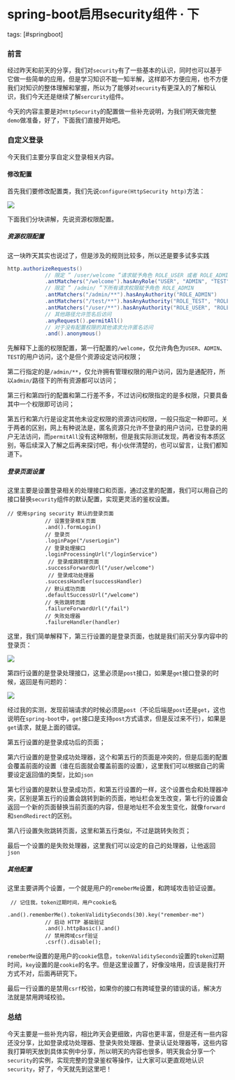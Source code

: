 # spring-boot启用security组件 · 下
tags: [#springboot]

### 前言

经过昨天和前天的分享，我们对`security`有了一些基本的认识，同时也可以基于它做一些简单的应用，但是学习知识不能一知半解，这样即不方便应用，也不方便我们对知识的整体理解和掌握，所以为了能够对`security`有更深入的了解和认识，我们今天还是继续了解`sercurity`组件。

今天的内容主要是对`HttpSecurity`的配置做一些补充说明，为我们明天做完整`demo`做准备，好了，下面我们直接开始吧。

### 自定义登录

今天我们主要分享自定义登录相关内容。

#### 修改配置

首先我们要修改配置类，我们先说`configure(HttpSecurity http)`方法：

![](https://syske-pic-bed.oss-cn-hangzhou.aliyuncs.com/imgs/images/20210722154951.png)

下面我们分块讲解，先说资源权限配置。

##### 资源权限配置

这一块昨天其实也说过了，但是涉及的规则比较多，所以还是要多试多实践

```java
http.authorizeRequests()
            // 限定 ” /user/welcome ”请求赋予角色 ROLE_USER 或者 ROLE_ADMIN
            .antMatchers("/welcome").hasAnyRole("USER", "ADMIN", "TEST")
            // 限定 ” /admin/ ”下所有请求权限赋予角色 ROLE_ADMIN
            .antMatchers("/admin/**").hasAnyAuthority("ROLE_ADMIN")
            .antMatchers("/test/**").hasAnyAuthority("ROLE_TEST", "ROLE_ADMIN")
            .antMatchers("/user/**").hasAnyAuthority("ROLE_USER", "ROLE_ADMIN")
            // 其他路径允许签名后访问
            .anyRequest().permitAll()
            // 对于没有配置权限的其他请求允许匿名访问
            .and().anonymous()
```

先解释下上面的权限配置，第一行配置的`/welcome`，仅允许角色为`USER`、`ADMIN`、`TEST`的用户访问，这个是但个资源设定访问权限；

第二行指定的是`/admin/**`，仅允许拥有管理权限的用户访问，因为是通配符，所以`admin/`路径下的所有资源都可以访问；

第三行和第四行的配置和第二行差不多，不过访问权限指定的是多权限，只要具备其中一个权限即可访问；

第五行和第六行是设定其他未设定权限的资源访问权限，一般只指定一种即可。关于两者的区别，网上有种说法是，匿名资源只允许不登录的用户访问，已登录的用户无法访问，而`permitAll`没有这种限制，但是我实际测试发现，两者没有本质区别，等后续深入了解之后再来探讨吧，有小伙伴清楚的，也可以留言，让我们都知道下。

##### 登录页面设置

这里主要是设置登录相关的处理接口和页面，通过这里的配置，我们可以用自己的接口替换`security`组件的默认配置，实现更灵活的鉴权设置。

```
// 使用spring security 默认的登录页面
			// 设置登录相关页面
            .and().formLogin()
            // 登录页
            .loginPage("/userLogin")
            // 登录处理接口
            .loginProcessingUrl("/loginService")
             // 登录成跳转理页面
            .successForwardUrl("/user/welcome")
             // 登录成功处理器
            .successHandler(successHandler)
            // 默认成功页面
            .defaultSuccessUrl("/welcome")
            // 失败跳转页面
            .failureForwardUrl("/fail")           
            // 失败处理器
            .failureHandler(handler)
```

这里，我们简单解释下，第三行设置的是登录页面，也就是我们前天分享内容中的登录页：

![](https://syske-pic-bed.oss-cn-hangzhou.aliyuncs.com/imgs/20210720085510.png)

第四行设置的是登录处理接口，这里必须是`post`接口，如果是`get`接口登录的时候，返回是有问题的：

![](https://syske-pic-bed.oss-cn-hangzhou.aliyuncs.com/imgs/images/20210722183413.png)

经过我的实测，发现前端请求的时候必须是`post`（不论后端是`post`还是`get`，这也说明在`spring-boot`中，`get`接口是支持`post`方式请求，但是反过来不行），如果是`get`请求，就是上面的错误。

第五行设置的是登录成功后的页面；

第六行设置的是登录成功处理器，这个和第五行的页面是冲突的，但是后面的配置会覆盖前面的设置（谁在后面就会覆盖前面的设置），这里我们可以根据自己的需要设定返回值的类型，比如`json`

第七行设置的是默认登录成功页，和第五行设置的一样，这个设置也会和处理器冲突，区别是第五行的设置会跳转到新的页面，地址栏会发生改变，第七行的设置会返回一个新的页面替换当前页面的内容，但是地址栏不会发生变化，就像`forward`和`sendRedirect`的区别。

第八行设置失败跳转页面，这里和第五行类似，不过是跳转失败页；

最后一个设置的是失败处理器，这里我们可以设定的自己的处理器，让他返回`json`

##### 其他配置

这里主要讲两个设置，一个就是用户的`remeberMe`设置，和跨域攻击验证设置。

```
 // 记住我，token过期时间，用户cookie名
            .and().rememberMe().tokenValiditySeconds(30).key("remember-me")
            // 启动 HTTP 基础验证
            .and().httpBasic().and()
            // 禁用跨域csrf验证
            .csrf().disable();
```

`remeberMe`设置的是用户的`cookie`信息，`tokenValiditySeconds`设置的`token`过期时间，`key`设置的是`cookie`的名字。但是这里设置了，好像没啥用，应该是我打开方式不对，后面再研究下。

最后一行设置的是禁用`csrf`校验，如果你的接口有跨域登录的错误的话，解决方法就是禁用跨域校验。

### 总结

今天主要是一些补充内容，相比昨天会更细致，内容也更丰富，但是还有一些内容还没分享，比如登录成功处理器、登录失败处理器、登录认证处理器等，这些内容我打算明天放到具体实例中分享，所以明天的内容也很多，明天我会分享一个`security`的实例，实现完整的登录鉴权等操作，让大家可以更直观地认识`security`，好了，今天就先到这里吧！

